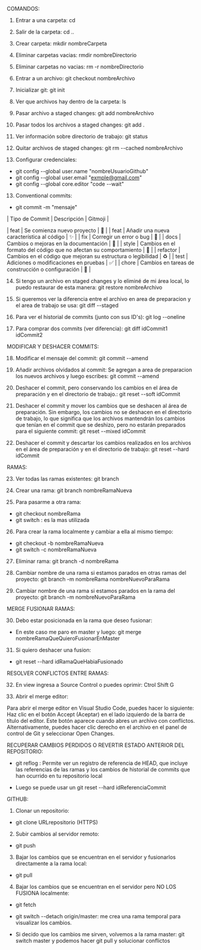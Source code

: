 COMANDOS:

1. Entrar a una carpeta: cd
2. Salir de la carpeta: cd ..
3. Crear carpeta: mkdir nombreCarpeta
4. Eliminar carpetas vacias: rmdir nombreDirectorio
5. Eliminar carpetas no vacias: rm -r nombreDirectorio
5. Entrar a un archivo: git checkout nombreArchivo

6. Inicializar git: git init
7. Ver que archivos hay dentro de la carpeta: ls
8. Pasar archivo a staged changes: git add nombreArchivo
9. Pasar todos los archivos a staged changes: git add .
10. Ver información sobre directorio de trabajo: git status

11. Quitar archivos de staged changes: git rm --cached nombreArchivo

12. Configurar credenciales:
* git config --global user.name "nombreUsuarioGithub"
* git config --global user.email "exmple@gmail.com"
* git config --global core.editor "code --wait"


13. Conventional commits:
* git commit -m "mensaje"


| Tipo de Commit | Descripción | Gitmoji |

| feat | Se comienza nuevo proyecto | :tada: |
| feat | Añadir una nueva característica al código | :sparkles: |
| fix | Corregir un error o bug | :bug: |
| docs | Cambios o mejoras en la documentación | :memo: |
| style | Cambios en el formato del código que no afectan su comportamiento | :art: |
| refactor | Cambios en el código que mejoran su estructura o legibilidad | :recycle: |
| test | Adiciones o modificaciones en pruebas | :white_check_mark: |
| chore | Cambios en tareas de construcción o configuración | :wrench: |


14. Si tengo un archivo en staged changes y lo eliminé de mi área local, lo puedo restaurar de esta manera: git restore nombreArchivo

15. Si queremos ver la diferencia entre el archivo en area de preparacion y el area de trabajo se usa: git diff --staged

16. Para ver el historial de commits (junto con sus ID's): git log --oneline


17. Para comprar dos commits (ver diferencia): git diff idCommit1 idCommit2




MODIFICAR Y DESHACER COMMITS:

18. Modificar el mensaje del commit: git commit --amend

19. Añadir archivos olvidados al commit: Se agregan a area de preparacion los nuevos archivos y luego escribes: git commit --amend

20. Deshacer el commit, pero conservando los cambios en el área de preparación y en el directorio de trabajo.: git reset --soft idCommit

21. Deshacer el commit y mover los cambios que se deshacen al área de preparación. Sin embargo, los cambios no se deshacen en el directorio de trabajo, lo que significa que los archivos mantendrán los cambios que tenían en el commit que se deshizo, pero no estarán preparados para el siguiente commit: git reset --mixed idCommit

22. Deshacer el commit y descartar los cambios realizados en los archivos en el área de preparación y en el directorio de trabajo: git reset --hard idCommit





RAMAS: 

23. Ver todas las ramas existentes: git branch

24. Crear una rama: git branch nombreRamaNueva

25. Para pasarme a otra rama: 
* git checkout nombreRama
* git switch : es la mas utilizada

26. Para crear la rama localmente y cambiar a ella al mismo tiempo: 
* git checkout -b nombreRamaNueva
* git switch -c nombreRamaNueva       

27. Eliminar rama: git branch -d nombreRama

28. Cambiar nombre de una rama si estamos parados en otras ramas del proyecto: git branch -m nombreRama nombreNuevoParaRama

29. Cambiar nombre de una rama si estamos parados en la rama del proyecto: git branch -m nombreNuevoParaRama



MERGE FUSIONAR RAMAS:

30. Debo estar posicionada en la rama que deseo fusionar: 
* En este caso me paro en master y luego: git merge nombreRamaQueQuieroFusionarEnMaster

31. Si quiero deshacer una fusion:
* git reset --hard idRamaQueHabiaFusionado




RESOLVER CONFLICTOS ENTRE RAMAS:


32. En view ingresa a Source Control o puedes oprimir: Ctrol Shift G

33. Abrir el merge editor:

Para abrir el merge editor en Visual Studio Code, puedes hacer lo siguiente:
Haz clic en el botón Accept (Aceptar) en el lado izquierdo de la barra de título del editor. Este botón aparece cuando abres un archivo con conflictos.
Alternativamente, puedes hacer clic derecho en el archivo en el panel de control de Git y seleccionar Open Changes.



RECUPERAR CAMBIOS PERDIDOS O REVERTIR ESTADO ANTERIOR DEL REPOSITORIO:

* git reflog : Permite ver un registro de referencia de HEAD, que incluye las referencias de las ramas y los cambios de historial de commits que han ocurrido en tu repositorio local

* Luego se puede usar un git reset --hard idReferenciaCommit







GITHUB:

1. Clonar un repositorio:
* git clone URLrepositorio (HTTPS)

2. Subir cambios al servidor remoto:
* git push 

3. Bajar los cambios que se encuentran en el servidor y fusionarlos directamente a la rama local:
* git pull

4. Bajar los cambios que se encuentran en el servidor pero NO LOS FUSIONA localmente:
* git fetch
* git switch --detach origin/master: me crea una rama temporal para visualizar los cambios.

* Si decido que los cambios me sirven, volvemos a la rama master: git switch master y podemos hacer git pull y solucionar conflictos